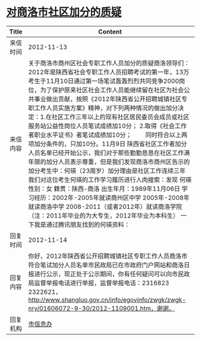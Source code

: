 # <a href="http://www.shangluo.gov.cn/zmhd/ldxxxx.jsp?urltype=leadermail.LeaderMailContentUrl&wbtreeid=1112&leadermailid=1470">对商洛市社区加分的质疑</a>
| Title |                                                                                                                                                                                                                                                                           Content                                                                                                                                                                                                                                                                           |
|:-----:|-------------------------------------------------------------------------------------------------------------------------------------------------------------------------------------------------------------------------------------------------------------------------------------------------------------------------------------------------------------------------------------------------------------------------------------------------------------------------------------------------------------------------------------------------------------|
| 来信时间  | 2012-11-13                                                                                                                                                                                                                                                                                                                                                                                                                                                                                                                                                  |
| 来信内容  | 关于商洛市商州区社会专职工作人员加分的质疑商洛领导们：2012年是陕西省社会专职工作人员招聘考试的第一年，13万考生于11月10日通过第一场笔试轰轰烈烈共同竞争2000岗位，为了保护原来社区社会工作人员能继续留在社区为社会公共事业做出贡献，按照《2012年陕西省公开招聘城镇社区专职工作人员实施方案》精神，对下列两种情况的做出加分决定：1.在社区工作三年以上的现有社区居民委员会成员或社区服务站公益性岗位人员笔试成绩加10分； 2.取得《社会工作者职业水平证书》者笔试成绩加10分； 　　同时符合以上两项加分条件的，只加10分。11月9日 陕西省社区工作者加分人员名单已经开始公示，我们对于那些勤勤恳恳在社区工作满年限的加分人员表示尊重，但是我们发现商洛市商州区告示的加分考生中：何瑛（23周岁）加分理由是社区工作连续三年    我们对这位考生何瑛的工作学习履历进行人肉搜索：发现 何瑛 性别：女 籍贯：陕西-商洛 出生年月：1989年11月06日 学习经历：2002年-2005年就读商州区中学 2005年-2008年就读商洛中学 2008-2011（或者2012年）就读商洛学院 （注：2011年毕业的为大专生，2012年毕业为本科生） 一下我是通过腾讯朋友找到的何瑛资料： |
| 回复时间  | 2012-11-14                                                                                                                                                                                                                                                                                                                                                                                                                                                                                                                                                  |
| 回复内容  | 你好，2012年陕西省公开招聘城镇社区专职工作人员商洛市符合笔试加分人员名单市民政局已在市政府门户网站和商洛日报进行公示，现正处于公示期间，你有任何疑问可以向市民政局监督举报电话进行举报，监督举报电话：2316823 2322621，http://www.shangluo.gov.cn/info/egovinfo/zwgk/zwgk-nry/01606072-9-30/2012-1109001.htm，谢谢。                                                                                                                                                                                                                                                                                                                                              |
| 回复机构  | <a href="../../categories/agencies/市信息办.md">市信息办</a>                                                                                                                                                                                                                                                                                                                                                                                                                                                                                                          |